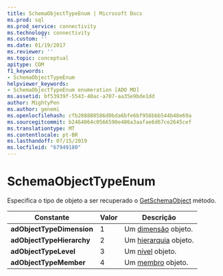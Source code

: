 ```yaml
---
title: SchemaObjectTypeEnum | Microsoft Docs
ms.prod: sql
ms.prod_service: connectivity
ms.technology: connectivity
ms.custom: ''
ms.date: 01/19/2017
ms.reviewer: ''
ms.topic: conceptual
apitype: COM
f1_keywords:
- SchemaObjectTypeEnum
helpviewer_keywords:
- SchemaObjectTypeEnum enumeration [ADO MD]
ms.assetid: bf53939f-5543-40ac-a707-aa35e9bde1dd
author: MightyPen
ms.author: genemi
ms.openlocfilehash: cfb208880586d0bda6bfe6bf956bbb544b48e69a
ms.sourcegitcommit: b2464064c0566590e486a3aafae6d67ce2645cef
ms.translationtype: MT
ms.contentlocale: pt-BR
ms.lasthandoff: 07/15/2019
ms.locfileid: "67949180"
---
```

# <a name="schemaobjecttypeenum"></a>SchemaObjectTypeEnum
Especifica o tipo de objeto a ser recuperado o [GetSchemaObject](../../../ado/reference/ado-md-api/getschemaobject-method-ado-md.md) método.  
  
|Constante|Valor|Descrição|  
|--------------|-----------|-----------------|  
|**adObjectTypeDimension**|1|Um [dimensão](../../../ado/reference/ado-md-api/dimension-object-ado-md.md) objeto.|  
|**adObjectTypeHierarchy**|2|Um [hierarquia](../../../ado/reference/ado-md-api/hierarchy-object-ado-md.md) objeto.|  
|**adObjectTypeLevel**|3|Um [nível](../../../ado/reference/ado-md-api/level-object-ado-md.md) objeto.|  
|**adObjectTypeMember**|4|Um [membro](../../../ado/reference/ado-md-api/member-object-ado-md.md) objeto.|
